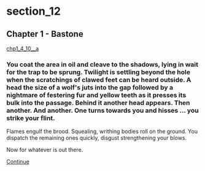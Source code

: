 
# section_12

## Chapter 1 - Bastone

[chp1_4_10__a](../../decomp/app/src/main/res/raw/chp1_4_10__a.mp3 ':include :type=audio')

### You coat the area in oil and cleave to the shadows, lying in wait for the trap to be sprung. Twilight is settling beyond the hole when the scratchings of clawed feet can be heard outside. A head the size of a wolf's juts into the gap followed by a nightmare of festering fur and yellow teeth as it presses its bulk into the passage. Behind it another head appears. Then another. And another. One turns towards you and hisses … you strike your flint.

Flames engulf the brood. Squealing, writhing bodies roll on the ground. You dispatch the remaining ones quickly, disgust strengthening your blows.

Now for whatever is out there.

[Continue](output/chapter1/section_17.md)


